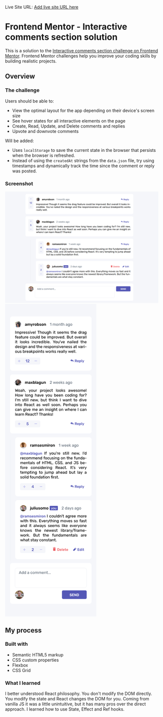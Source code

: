 Live Site URL: [Add live site URL here](https://your-live-site-url.com)

# Frontend Mentor - Interactive comments section solution

This is a solution to the [Interactive comments section challenge on Frontend Mentor](https://www.frontendmentor.io/challenges/interactive-comments-section-iG1RugEG9). Frontend Mentor challenges help you improve your coding skills by building realistic projects.

## Overview

### The challenge

Users should be able to:

- View the optimal layout for the app depending on their device's screen size
- See hover states for all interactive elements on the page
- Create, Read, Update, and Delete comments and replies
- Upvote and downvote comments

Will be added:

- Uses `localStorage` to save the current state in the browser that persists when the browser is refreshed.
- Instead of using the `createdAt` strings from the `data.json` file, try using timestamps and dynamically track the time since the comment or reply was posted.

### Screenshot

![Desktop view](./screenshot_desktop.png)
![Mobile view](./screenshot_mobile.png)

## My process

### Built with

- Semantic HTML5 markup
- CSS custom properties
- Flexbox
- CSS Grid

### What I learned

I better understood React philosophy. You don't modify the DOM directly. You modify the state and React changes the DOM for you. Coming from vanilla JS it was a little unintuitive, but it has many pros over the direct approach.
I learned how to use State, Effect and Ref hooks.
